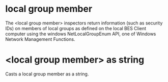 # local group member

The &lt;local group member&gt; inspectors return information (such as security IDs) on members of local groups as defined on the local BES Client computer using the windows NetLocalGroupEnum API, one of Windows Network Management Functions.

# &lt;local group member&gt; as string

Casts a local group member as a string.
